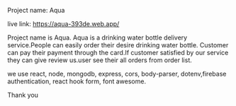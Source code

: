 Project name: Aqua

live link: https://aqua-393de.web.app/

Project name is Aqua. Aqua is a drinking water bottle delivery service.People can easily order their desire drinking water bottle. Customer can pay their payment through the card.If customer satisfied by our service they can give review us.user see their all orders from order list.

we use react, node, mongodb, express, cors, body-parser, dotenv,firebase authentication, react hook form, font awesome.

Thank you